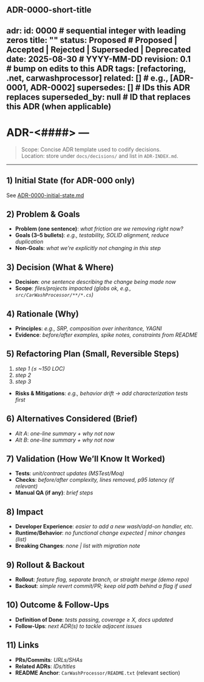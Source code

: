 ADR-0000-short-title
---
adr:
  id: 0000                           # sequential integer with leading zeros
  title: "<Short decision title>"
  status: Proposed                   # Proposed | Accepted | Rejected | Superseded | Deprecated
  date: 2025-08-30                   # YYYY-MM-DD
  revision: 0.1                      # bump on edits to this ADR
  tags: [refactoring, .net, carwashprocessor]
  related: []                        # e.g., [ADR-0001, ADR-0002]
  supersedes: []                     # IDs this ADR replaces
  superseded_by: null                # ID that replaces this ADR (when applicable)
---

# ADR-<####> — <Short decision title>

> Scope: Concise ADR template used to codify decisions.  
> Location: store under `docs/decisions/` and list in `ADR-INDEX.md`.

---

## 1) Initial State (for ADR-000 only)
See [ADR-0000-initial-state.md](ADR-0000-initial-state.md)

## 2) Problem & Goals
- **Problem (one sentence)**: _what friction are we removing right now?_
- **Goals (3–5 bullets)**: _e.g., testability, SOLID alignment, reduce duplication_
- **Non-Goals**: _what we’re explicitly not changing in this step_

## 3) Decision (What & Where)
- **Decision**: _one sentence describing the change being made now_
- **Scope**: _files/projects impacted (globs ok, e.g., `src/CarWashProcessor/**/*.cs`)_

## 4) Rationale (Why)
- **Principles**: _e.g., SRP, composition over inheritance, YAGNI_
- **Evidence**: _before/after examples, spike notes, constraints from README_

## 5) Refactoring Plan (Small, Reversible Steps)
1. _step 1 (≤ ~150 LOC)_  
2. _step 2_  
3. _step 3_  
- **Risks & Mitigations**: _e.g., behavior drift → add characterization tests first_

## 6) Alternatives Considered (Brief)
- _Alt A_: _one-line summary + why not now_
- _Alt B_: _one-line summary + why not now_

## 7) Validation (How We’ll Know It Worked)
- **Tests**: _unit/contract updates (MSTest/Moq)_
- **Checks**: _before/after complexity, lines removed, p95 latency (if relevant)_
- **Manual QA (if any)**: _brief steps_

## 8) Impact
- **Developer Experience**: _easier to add a new wash/add-on handler, etc._
- **Runtime/Behavior**: _no functional change expected | minor changes (list)_
- **Breaking Changes**: _none | list with migration note_

## 9) Rollout & Backout
- **Rollout**: _feature flag, separate branch, or straight merge (demo repo)_
- **Backout**: _simple revert commit/PR; keep old path behind a flag if used_

## 10) Outcome & Follow-Ups
- **Definition of Done**: _tests passing, coverage ≥ X, docs updated_
- **Follow-Ups**: _next ADR(s) to tackle adjacent issues_

## 11) Links
- **PRs/Commits**: _URLs/SHAs_
- **Related ADRs**: _IDs/titles_
- **README Anchor**: `CarWashProcessor/README.txt` (relevant section)
